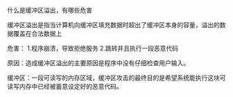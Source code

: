 什么是缓冲区溢出，有哪些危害

缓冲区溢出是指当计算机向缓冲区填充数据时超出了缓冲区本身的容量，溢出的数据覆盖在合法数据上

危害：
1.程序崩溃，导致拒绝服务
2.跳转并且执行一段恶意代码

原因：造成缓冲区溢出的主要原因是程序中没有仔细检查用户输入。

缓冲区：一段可读写的内存区域，缓冲区攻击的最终目的是希望系统能执行这块可读写内存中已经被蓄意设定好的恶意代码。